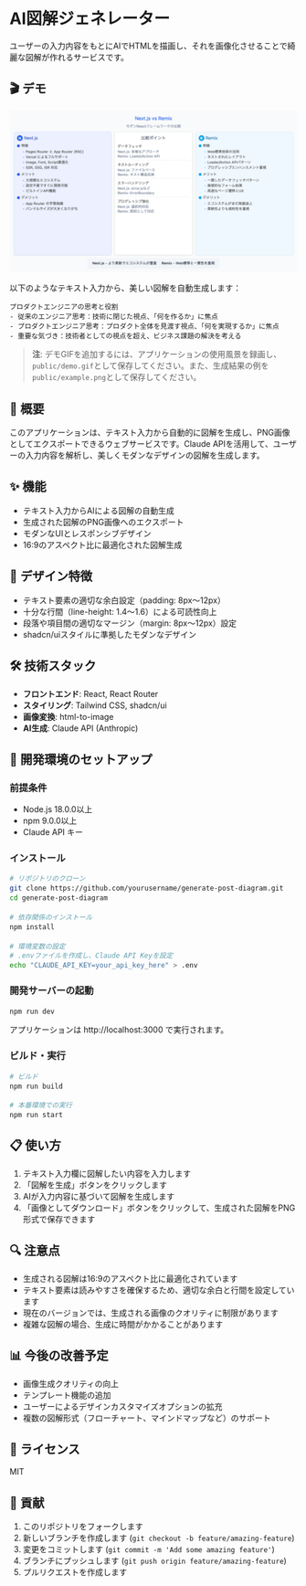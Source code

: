 # AI図解ジェネレーター

ユーザーの入力内容をもとにAIでHTMLを描画し、それを画像化させることで綺麗な図解が作れるサービスです。

## 🎬 デモ

![AI図解ジェネレーターデモ](./public/demo.png)

以下のようなテキスト入力から、美しい図解を自動生成します：

```
プロダクトエンジニアの思考と役割
- 従来のエンジニア思考：技術に閉じた視点、「何を作るか」に焦点
- プロダクトエンジニア思考：プロダクト全体を見渡す視点、「何を実現するか」に焦点
- 重要な気づき：技術者としての視点を超え、ビジネス課題の解決を考える
```

> **注**: デモGIFを追加するには、アプリケーションの使用風景を録画し、`public/demo.gif`として保存してください。また、生成結果の例を`public/example.png`として保存してください。

## 📝 概要

このアプリケーションは、テキスト入力から自動的に図解を生成し、PNG画像としてエクスポートできるウェブサービスです。Claude APIを活用して、ユーザーの入力内容を解析し、美しくモダンなデザインの図解を生成します。

## ✨ 機能

- テキスト入力からAIによる図解の自動生成
- 生成された図解のPNG画像へのエクスポート
- モダンなUIとレスポンシブデザイン
- 16:9のアスペクト比に最適化された図解生成

## 🎨 デザイン特徴

- テキスト要素の適切な余白設定（padding: 8px〜12px）
- 十分な行間（line-height: 1.4〜1.6）による可読性向上
- 段落や項目間の適切なマージン（margin: 8px〜12px）設定
- shadcn/uiスタイルに準拠したモダンなデザイン

## 🛠️ 技術スタック

- **フロントエンド**: React, React Router
- **スタイリング**: Tailwind CSS, shadcn/ui
- **画像変換**: html-to-image
- **AI生成**: Claude API (Anthropic)

## 🚀 開発環境のセットアップ

### 前提条件

- Node.js 18.0.0以上
- npm 9.0.0以上
- Claude API キー

### インストール

```bash
# リポジトリのクローン
git clone https://github.com/yourusername/generate-post-diagram.git
cd generate-post-diagram

# 依存関係のインストール
npm install

# 環境変数の設定
# .envファイルを作成し、Claude API Keyを設定
echo "CLAUDE_API_KEY=your_api_key_here" > .env
```

### 開発サーバーの起動

```bash
npm run dev
```

アプリケーションは http://localhost:3000 で実行されます。

### ビルド・実行

```bash
# ビルド
npm run build

# 本番環境での実行
npm run start
```

## 📋 使い方

1. テキスト入力欄に図解したい内容を入力します
2. 「図解を生成」ボタンをクリックします
3. AIが入力内容に基づいて図解を生成します
4. 「画像としてダウンロード」ボタンをクリックして、生成された図解をPNG形式で保存できます

## 🔍 注意点

- 生成される図解は16:9のアスペクト比に最適化されています
- テキスト要素は読みやすさを確保するため、適切な余白と行間を設定しています
- 現在のバージョンでは、生成される画像のクオリティに制限があります
- 複雑な図解の場合、生成に時間がかかることがあります

## 📊 今後の改善予定

- 画像生成クオリティの向上
- テンプレート機能の追加
- ユーザーによるデザインカスタマイズオプションの拡充
- 複数の図解形式（フローチャート、マインドマップなど）のサポート

## 📄 ライセンス

MIT

## 🤝 貢献

1. このリポジトリをフォークします
2. 新しいブランチを作成します (`git checkout -b feature/amazing-feature`)
3. 変更をコミットします (`git commit -m 'Add some amazing feature'`)
4. ブランチにプッシュします (`git push origin feature/amazing-feature`)
5. プルリクエストを作成します
